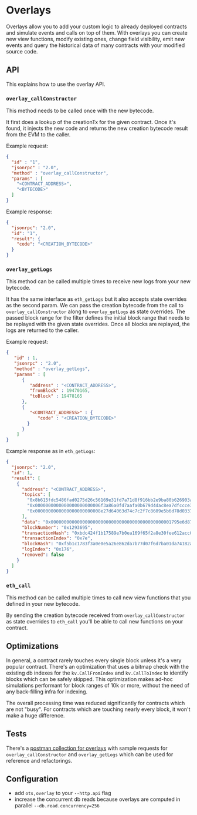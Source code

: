 # Overlays
Overlays allow you to add your custom logic to already deployed contracts and simulate events and calls on top of them.
With overlays you can create new view functions, modify existing ones, change field visibility, emit new events and query the historical data of many contracts with your modified source code.

## API
This explains how to use the overlay API.

### `overlay_callConstructor`
This method needs to be called once with the new bytecode.

It first does a lookup of the creationTx for the given contract.
Once it's found, it injects the new code and returns the new creation bytecode result from the EVM to the caller.

Example request:
```json
{
  "id" : "1",
  "jsonrpc" : "2.0",
  "method" : "overlay_callConstructor",
  "params" : [
    "<CONTRACT_ADDRESS>",
    "<BYTECODE>"
  ]
}
```

Example response:
```json
{
  "jsonrpc": "2.0",
  "id": "1",
  "result": {
    "code": "<CREATION_BYTECODE>"
  }
}
```

### `overlay_getLogs`
This method can be called multiple times to receive new logs from your new bytecode.

It has the same interface as `eth_getLogs` but it also accepts state overrides as the second param.
We can pass the creation bytecode from the call to `overlay_callConstructor` along to `overlay_getLogs` as state overrides.
The passed block range for the filter defines the initial block range that needs to be replayed with the given state overrides.
Once all blocks are replayed, the logs are returned to the caller.

Example request:
```json
{
   "id" : 1,
   "jsonrpc" : "2.0",
   "method" : "overlay_getLogs",
   "params" : [
      {
         "address" : "<CONTRACT_ADDRESS>",
         "fromBlock" : 19470165,
         "toBlock" : 19478165
      },
      {
         "<CONTRACT_ADDRESS>" : {
            "code" : "<CREATION_BYTECODE>"
        }
      }
    ]
}
```

Example response as in `eth_getLogs`:
```json
{
  "jsonrpc": "2.0",
  "id": 1,
  "result": [
    {
      "address": "<CONTRACT_ADDRESS>",
      "topics": [
        "0x8b615fdc5486fad0275d26c56169e31fd7a71d8f916bb2e9ba80b626903a8b64","0x0000000000000000000000006f3a86a0fd7aafa0b679d4dac8ea7dfccce383ab",
        "0x0000000000000000000000006f3a86a0fd7aafa0b679d4dac8ea7dfccce383ab",
        "0x0000000000000000000000008e27d64063d74c7c2f7c8609e5b6d78d03378d23"
      ],
      "data": "0x0000000000000000000000000000000000000000000001795e6d875dd7c7541500000000000000000000000000000000000000000000014611be39e4bd5d6c300000000000000000000000000000000000000000000000294b9e341f9bf78418",
      "blockNumber": "0x1293695",
      "transactionHash": "0xbdc424f1b17589e7b0ea169f65f2a8e30fee612acc0560db350f42ec26bd1f87",
      "transactionIndex": "0x7e",
      "blockHash": "0xf5b1c1783f3a0e0e5a26e862da7b77d07f6d7ba01da74182af0fc432cc62e404",
      "logIndex": "0x176",
      "removed": false
    }
  ]
}
```

### `eth_call`
This method can be called multiple times to call new view functions that you defined in your new bytecode.

By sending the creation bytecode received from `overlay_callConstructor` as state overrides to `eth_call` you'll be able to call new functions on your contract.

## Optimizations
In general, a contract rarely touches every single block unless it's a very popular contract. There's an optimization that uses a bitmap check with
the existing db indexes for the `kv.CallFromIndex` and `kv.CallToIndex` to identify blocks which can be safely skipped.
This optimization makes ad-hoc simulations performant for block ranges of 10k or more, without the need of any back-filling infra for indexing.

The overall processing time was reduced significantly for contracts which are not "busy". For contracts which are touching nearly every block, it won't make a huge difference.

## Tests
There's a [postman collection for overlays](../../../cmd/rpcdaemon/postman/Overlay_Testing.json) with sample requests for `overlay_callConstructor` and `overlay_getLogs` which can be used for reference and refactorings.

## Configuration
- add `ots,overlay` to your `--http.api` flag
- increase the concurrent db reads because overlays are computed in parallel `--db.read.concurrency=256`